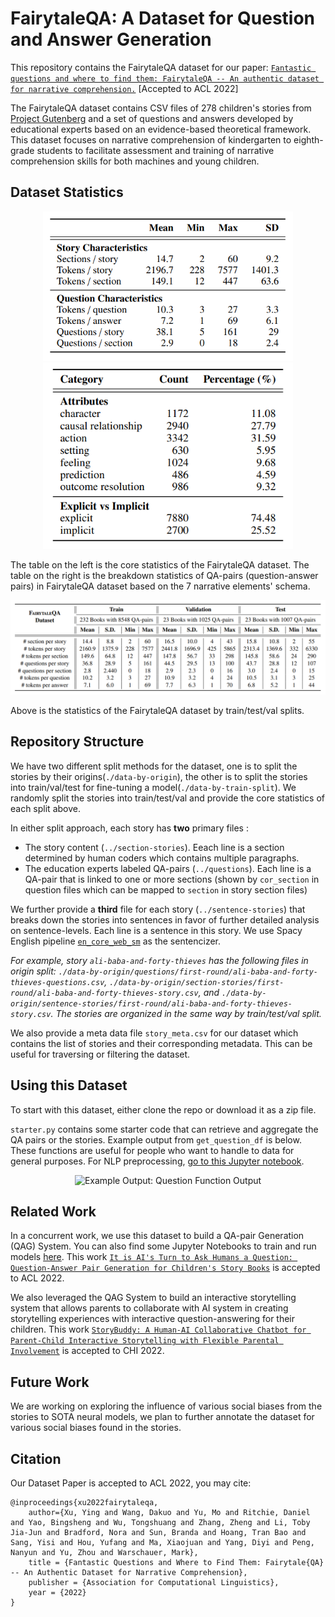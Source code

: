 # FairytaleQA: A Dataset for Question and Answer Generation

This repository contains the FairytaleQA dataset for our paper: [```Fantastic questions and where to find them: FairytaleQA -- An authentic dataset for narrative comprehension.```](https://arxiv.org/abs/2203.13947) [Accepted to ACL 2022]

The FairytaleQA dataset contains CSV files of 278 children's stories from [Project Gutenberg](https://www.gutenberg.org/) and a set of questions and answers developed by educational experts based on an evidence-based theoretical framework. This dataset focuses on narrative comprehension of kindergarten to eighth-grade students to facilitate assessment and training of narrative comprehension skills for both machines and young children. 

## Dataset Statistics

<!-- ![](img/core_stats.png "Core statistics of the FairytaleQA dataset" ) -->
<!-- ![](img/breakdown_stats.png "Breakdown statistics of QAs based on the 7 narrative elements' schema in FairytaleQA dataset") -->
<!-- ![](img/core_train_stats.png "Core statistics of the FairytaleQA dataset by train/test/val splits") -->

<p align="middle">
    <img src="img/core_stats.png" alt="Core statistics of the FairytaleQA dataset" width="400"/>
    <img src="img/breakdown_stats.png" alt="Breakdown statistics of QAs based on the 7 narrative elements' schema in FairytaleQA dataset" width="400"/>
</p>

The table on the left is the core statistics of the FairytaleQA dataset. The table on the right is the breakdown statistics of QA-pairs (question-answer pairs) in FairytaleQA dataset based on the 7 narrative elements' schema.

<!-- <img src="img/core_stats.png" alt="Core statistics of the FairytaleQA dataset" width="400"/>

Above is the core statistics of the FairytaleQA dataset. 

<img src="img/breakdown_stats.png" alt="Breakdown statistics of QAs based on the 7 narrative elements' schema in FairytaleQA dataset" width="400"/>

Above is the breakdown statistics of QAs in FairytaleQA dataset based on the 7 narrative elements' schema. -->

<img src="img/core_train_stats.png" alt="Core statistics of the FairytaleQA dataset by train/test/val splits" />

Above is the statistics of the FairytaleQA dataset by train/test/val splits.


## Repository Structure

We have two different split methods for the dataset, one is to split the stories by their origins(```./data-by-origin```), the other is to split the stories into train/val/test for fine-tuning a model(```./data-by-train-split```). We randomly split the stories into train/test/val and provide the core statistics of each split above. 

In either split approach, each story has **two** primary files : 
- The story content (```../section-stories```). Eeach line is a section determined by human coders which contains multiple paragraphs. 
- The education experts labeled QA-pairs (```../questions```). Each line is a QA-pair that is linked to one or more sections (shown by ```cor_section``` in question files which can be mapped to ```section``` in story section files)

We further provide a **third** file for each story (```../sentence-stories```) that breaks down the stories into sentences in favor of further detailed analysis on sentence-levels. Each line is a sentence in this story. We use Spacy English pipeline [```en_core_web_sm```](https://spacy.io/models/en) as the sentencizer.  

*For example, story ```ali-baba-and-forty-thieves``` has the following files in origin split: 
```./data-by-origin/questions/first-round/ali-baba-and-forty-thieves-questions.csv```,
```./data-by-origin/section-stories/first-round/ali-baba-and-forty-thieves-story.csv```, and 
```./data-by-origin/sentence-stories/first-round/ali-baba-and-forty-thieves-story.csv```. The stories are organized in the same way by train/test/val split.*

We also provide a meta data file ```story_meta.csv``` for our dataset which contains the list of stories and their corresponding metadata. This can be useful for traversing or filtering the dataset.


## Using this Dataset

To start with this dataset, either clone the repo or download it as a zip file.

`starter.py` contains some starter code that can retrieve and aggregate the QA pairs or the stories. Example output from `get_question_df` is below. These functions are useful for people who want to handle to data for general purposes. For NLP preprocessing, [go to this Jupyter notebook](https://github.com/WorkInTheDark/FairytaleQA_QAG_System/blob/main/0_Pre_processing_the_original_data.ipynb).

<p align="middle">
    <img src="img/starter_ex_output.png" alt="Example Output: Question Function Output"/>
</p>

## Related Work

In a concurrent work, we use this dataset to build a QA-pair Generation (QAG) System. You can also find some Jupyter Notebooks to train and run models [here](https://github.com/WorkInTheDark/FairytaleQA_QAG_System). This work [```It is AI's Turn to Ask Humans a Question: Question-Answer Pair Generation for Children's Story Books```](https://arxiv.org/abs/2109.03423) is accepted to ACL 2022.

We also leveraged the QAG System to build an interactive storytelling system that allows parents to collaborate with AI system in creating storytelling experiences with interactive question-answering for their children. This work [```StoryBuddy: A Human-AI Collaborative Chatbot for Parent-Child Interactive Storytelling with Flexible Parental Involvement```](https://arxiv.org/abs/2202.06205) is accepted to CHI 2022.

## Future Work

We are working on exploring the influence of various social biases from the stories to SOTA neural models, we plan to further annotate the dataset for various social biases found in the stories.

## Citation
Our Dataset Paper is accepted to ACL 2022, you may cite:
```
@inproceedings{xu2022fairytaleqa,
    author={Xu, Ying and Wang, Dakuo and Yu, Mo and Ritchie, Daniel and Yao, Bingsheng and Wu, Tongshuang and Zhang, Zheng and Li, Toby Jia-Jun and Bradford, Nora and Sun, Branda and Hoang, Tran Bao and Sang, Yisi and Hou, Yufang and Ma, Xiaojuan and Yang, Diyi and Peng, Nanyun and Yu, Zhou and Warschauer, Mark},
    title = {Fantastic Questions and Where to Find Them: Fairytale{QA} -- An Authentic Dataset for Narrative Comprehension},
    publisher = {Association for Computational Linguistics},
    year = {2022}
}
```
